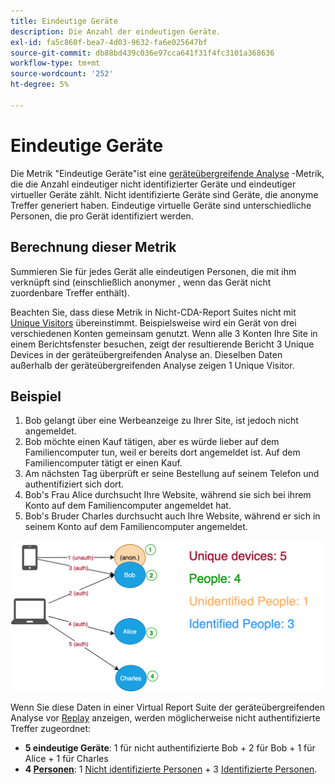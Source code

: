```yaml
---
title: Eindeutige Geräte
description: Die Anzahl der eindeutigen Geräte.
exl-id: fa5c860f-bea7-4d03-9632-fa6e025647bf
source-git-commit: db88bd439c036e97cca641f31f4fc3101a368636
workflow-type: tm+mt
source-wordcount: '252'
ht-degree: 5%

---
```


# Eindeutige Geräte

Die Metrik &quot;Eindeutige Geräte&quot;ist eine [geräteübergreifende Analyse](../cda/overview.md) -Metrik, die die Anzahl eindeutiger nicht identifizierter Geräte und eindeutiger virtueller Geräte zählt. Nicht identifizierte Geräte sind Geräte, die anonyme Treffer generiert haben. Eindeutige virtuelle Geräte sind unterschiedliche Personen, die pro Gerät identifiziert werden.

## Berechnung dieser Metrik

Summieren Sie für jedes Gerät alle eindeutigen Personen, die mit ihm verknüpft sind (einschließlich anonymer , wenn das Gerät nicht zuordenbare Treffer enthält).

Beachten Sie, dass diese Metrik in Nicht-CDA-Report Suites nicht mit [Unique Visitors](unique-visitors.md) übereinstimmt. Beispielsweise wird ein Gerät von drei verschiedenen Konten gemeinsam genutzt. Wenn alle 3 Konten Ihre Site in einem Berichtsfenster besuchen, zeigt der resultierende Bericht 3 Unique Devices in der geräteübergreifenden Analyse an. Dieselben Daten außerhalb der geräteübergreifenden Analyse zeigen 1 Unique Visitor.

## Beispiel

1. Bob gelangt über eine Werbeanzeige zu Ihrer Site, ist jedoch nicht angemeldet.
1. Bob möchte einen Kauf tätigen, aber es würde lieber auf dem Familiencomputer tun, weil er bereits dort angemeldet ist. Auf dem Familiencomputer tätigt er einen Kauf.
1. Am nächsten Tag überprüft er seine Bestellung auf seinem Telefon und authentifiziert sich dort.
1. Bob&#39;s Frau Alice durchsucht Ihre Website, während sie sich bei ihrem Konto auf dem Familiencomputer angemeldet hat.
1. Bob&#39;s Bruder Charles durchsucht auch Ihre Website, während er sich in seinem Konto auf dem Familiencomputer angemeldet.

![Anzahl eindeutiger Geräte](/help/components/metrics/assets/Unique_Devices_Count.png)

Wenn Sie diese Daten in einer Virtual Report Suite der geräteübergreifenden Analyse vor [Replay](/help/components/cda/replay.md) anzeigen, werden möglicherweise nicht authentifizierte Treffer zugeordnet:

* **5 eindeutige Geräte**: 1 für nicht authentifizierte Bob + 2 für Bob + 1 für Alice + 1 für Charles
* **4  [Personen](people.md)**: 1  [Nicht identifizierte Personen](unidentified-people.md) + 3  [Identifizierte Personen](identified-people.md).
